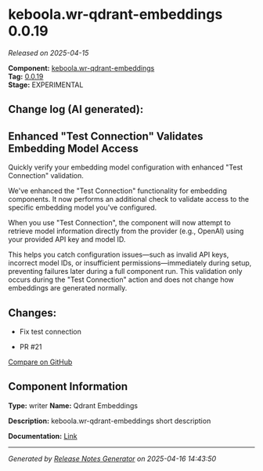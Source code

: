 #  keboola.wr-qdrant-embeddings 0.0.19

_Released on 2025-04-15_

**Component:** [keboola.wr-qdrant-embeddings](https://github.com/keboola/component-embeddings-v2)  
**Tag:** [0.0.19](https://github.com/keboola/component-embeddings-v2/releases/tag/0.0.19)  
**Stage:** EXPERIMENTAL


## Change log (AI generated):
## Enhanced "Test Connection" Validates Embedding Model Access
Quickly verify your embedding model configuration with enhanced "Test Connection" validation.

We've enhanced the "Test Connection" functionality for embedding components. It now performs an additional check to validate access to the specific embedding model you've configured.

When you use "Test Connection", the component will now attempt to retrieve model information directly from the provider (e.g., OpenAI) using your provided API key and model ID.

This helps you catch configuration issues—such as invalid API keys, incorrect model IDs, or insufficient permissions—immediately during setup, preventing failures later during a full component run. This validation only occurs during the "Test Connection" action and does not change how embeddings are generated normally.



## Changes:



- Fix test connection 




- PR #21 



[Compare on GitHub](https://github.com/keboola/component-embeddings-v2/compare/0.0.18...0.0.19)



## Component Information
**Type:** writer
**Name:** Qdrant Embeddings

**Description:** keboola.wr-qdrant-embeddings short description


**Documentation:** [Link](https://github.com/keboola/component-embeddings-v2/blob/master/README.md)



---
_Generated by [Release Notes Generator](https://github.com/keboola/release-notes-generator)
on 2025-04-16 14:43:50_